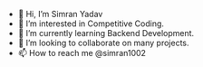 - 👋 Hi, I’m Simran Yadav
- 👀 I’m interested in Competitive Coding.
- 🌱 I’m currently learning Backend Development.
- 💞️ I’m looking to collaborate on many projects.
- 📫 How to reach me @simran1002

<!---
simran1002/simran1002 is a ✨ special ✨ repository because its `README.md` (this file) appears on your GitHub profile.
You can click the Preview link to take a look at your changes.
--->
